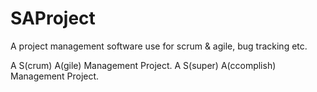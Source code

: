 SAProject
=========

A project management software use for scrum &amp; agile, bug tracking etc.

A S(crum) A(gile) Management Project.
A S(super) A(ccomplish) Management Project.
